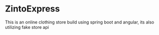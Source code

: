 # ZintoExpress
This is an online clothing store build using spring boot and angular, its also utilizing  fake store api
